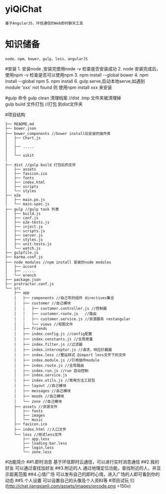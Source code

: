 # yiQiChat
    基于AngularJS，环信通信的Web即时聊天工具
# 知识储备
    node、npm、bower、gulp、less、angularJS
#安装
    1. 安装node ,安装完使用node -v 检查是否安装成功
    2. node 安装完成后，使用npm -v 检查是否可以使用npm
    3. npm install --global bower
    4. npm install --global npm
    5. npm install
    6. gulp serve,启动本地serve,如遇到 module 'xxx' not found 则 使用npm install xxx 来安装

#gulp 命令
    gulp clean  清理档案 //dist .tmp  文件夹被清理掉    
    gulp build  文件打包 //打包 到dist文件夹

#项目结构

    ├── README.md   
    ├── bower.json  
    ├── bower_components //bower install后安装的插件库  
    │   ├── Chart.js    
    │   │       
    │   ├── .....   
    │   │       
    │   └── uikit   
    │   
    ├── dist //gulp build 打包后的文件  
    │   ├── assets  
    │   ├── favicon.ico     
    │   ├── fonts   
    │   ├── index.html  
    │   ├── scripts     
    │   └── styles      
    ├── e2e     
    │   ├── main.po.js      
    │   └── main.spec.js        
    ├── gulp //gulp task 列表       
    │   ├── build.js        
    │   ├── conf.js     
    │   ├── e2e-tests.js    
    │   ├── inject.js   
    │   ├── scripts.js  
    │   ├── server.js   
    │   ├── styles.js   
    │   ├── unit-tests.js   
    │   └── watch.js    
    ├── gulpfile.js     
    ├── karma.conf.js   
    ├── node_modules //npm install 安装的node modules   
    │   ├── accord      
    │   ├── ......      
    │   └── wrench      
    ├── package.json        
    ├── protractor.conf.js      
    └── src
        ├── app     
        │   ├── components //自己写的组件 directives集合        
        │   ├── customer //自己模块     
        │   │   ├── customer.controller.js //控制器     
        │   │   ├── customer.route.js   //路由      
        │   │   ├── customer.service.js //资源服务 restangular      
        │   │   └── views //视图文件            
        │   ├── friends     
        │   ├── index.config.js //config配置        
        │   ├── index.constants.js //全局常量       
        │   ├── index.filter.js //过滤器        
        │   ├── index.interceptor.js //请求、响应拦截器     
        │   ├── index.less //整站样式 @import less文件下的文件      
        │   ├── index.module.js //引用插件module        
        │   ├── index.route.js //全局路由       
        │   ├── index.run.js //run 启动控制     
        │   ├── index.service.js        
        │   ├── index.utils.js //常用方法工具包     
        │   ├── layout //自己模块       
        │   ├── messages //自己模块     
        │   ├── moods //自己模块        
        │   └── zone //自己模块     
        ├── assets //资源文件       
        │   ├── fonts       
        │   ├── images      
        │   └── music       
        ├── favicon.ico     
        ├── index.html //入口文件       
        └── less //样式less文件     
            ├── app.less        
            ├── loading-bar.less        
            ├── login.less      
            └── zone.less       

#功能简介
##1.即时消息
    基于环信即时云通信，可以进行实时消息通信
##2.我的好友
    可以通过查找加好友
##3.附近的人
    通过地理定位功能，查找附近的人，并显示距离范围
##4.心情广场
    可以发布自己的即时心情，进入广场的人即可看到你的动态
##5.个人设置
    可以设置自己的头像及个人资料等
#项目试玩
![](http://chat.jiangxianli.com/assets/images/qrcode.png =150x)